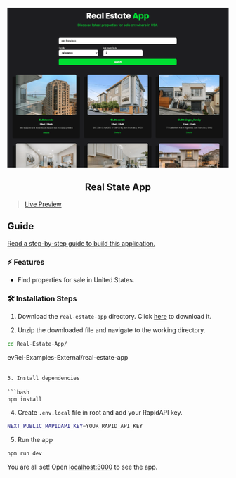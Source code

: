 ![cover](assets/cover.png)

<div align="center">
	<h2>Real State App</h2>
</div>

> [Live Preview](https://rapidapi-example-real-estate-app.vercel.app/)

## Guide

[Read a step-by-step guide to build this application.](https://rapidapi.com/guides/build-real-estate-app)

### ⚡️ Features

- Find properties for sale in United States.

### 🛠️ Installation Steps

1. Download the `real-estate-app` directory. Click [here](https://github.com/Anshi-1234/Real-Estate-App) to download it.

2. Unzip the downloaded file and navigate to the working directory.

```bash
cd Real-Estate-App/
```
evRel-Examples-External/real-estate-app
```

3. Install dependencies

```bash
npm install
```

4. Create `.env.local` file in root and add your RapidAPI key.

```bash
NEXT_PUBLIC_RAPIDAPI_KEY=YOUR_RAPID_API_KEY
```

5. Run the app

```bash
npm run dev
```

You are all set! Open [localhost:3000](http://localhost:3000/) to see the app.
